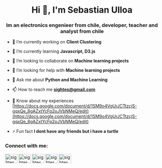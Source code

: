 <h1 align="center">Hi 👋, I'm Sebastian Ulloa</h1>
<h3 align="center">Im an electronics engenieer from chile, developer, teacher and analyst from chile</h3>


- 🔭 I’m currently working on **Client Clustering**

- 🌱 I’m currently learning **Javascript, D3.js**

- 👯 I’m looking to collaborate on **Machine learning projects**

- 🤝 I’m looking for help with **Machine learning projects**

- 💬 Ask me about **Python and Machine Learning**

- 📫 How to reach me **sightes@gmail.com**

- 📄 Know about my experiences [https://docs.google.com/document/d/1SM9o4VgUrJCTtzcjS-gqxQe_8gAZxtYcFp2oJVbNMeQ/edit](https://docs.google.com/document/d/1SM9o4VgUrJCTtzcjS-gqxQe_8gAZxtYcFp2oJVbNMeQ/edit)

- ⚡ Fun fact **I dont have any friends but i have a turtle**

<h3 align="left">Connect with me:</h3>
<p align="left">
<a href="https://twitter.com/sightes" target="blank"><img align="center" src="https://raw.githubusercontent.com/rahuldkjain/github-profile-readme-generator/master/src/images/icons/Social/twitter.svg" alt="sightes" height="30" width="40" /></a>
<a href="https://linkedin.com/in/sightes" target="blank"><img align="center" src="https://raw.githubusercontent.com/rahuldkjain/github-profile-readme-generator/master/src/images/icons/Social/linked-in-alt.svg" alt="sightes" height="30" width="40" /></a>
<a href="https://fb.com/sightes" target="blank"><img align="center" src="https://raw.githubusercontent.com/rahuldkjain/github-profile-readme-generator/master/src/images/icons/Social/facebook.svg" alt="sightes" height="30" width="40" /></a>
<a href="https://instagram.com/sightes" target="blank"><img align="center" src="https://raw.githubusercontent.com/rahuldkjain/github-profile-readme-generator/master/src/images/icons/Social/instagram.svg" alt="sightes" height="30" width="40" /></a>
<a href="https://www.youtube.com/c/sightes" target="blank"><img align="center" src="https://raw.githubusercontent.com/rahuldkjain/github-profile-readme-generator/master/src/images/icons/Social/youtube.svg" alt="sightes" height="30" width="40" /></a>
</p>




